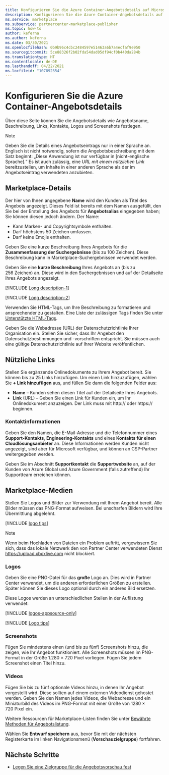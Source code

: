 ```yaml
---
title: Konfigurieren Sie die Azure Container-Angebotsdetails auf Microsoft AppSource
description: Konfigurieren Sie die Azure Container-Angebotsdetails auf Microsoft AppSource.
ms.service: marketplace
ms.subservice: partnercenter-marketplace-publisher
ms.topic: how-to
author: keferna
ms.author: keferna
ms.date: 03/30/2021
ms.openlocfilehash: 0b9b96c4cbc2484597e51463a6b7a4ecfaf9e950
ms.sourcegitcommit: 5ce88326f2b02fda54dad05df94cf0b440da284b
ms.translationtype: HT
ms.contentlocale: de-DE
ms.lasthandoff: 04/22/2021
ms.locfileid: "107892354"
---
```

# <a name="configure-azure-container-offer-listing-details"></a>Konfigurieren Sie die Azure Container-Angebotsdetails

Über diese Seite können Sie die Angebotsdetails wie Angebotsname, Beschreibung, Links, Kontakte, Logos und Screenshots festlegen.

> [!NOTE]
> Geben Sie die Details eines Angebotseintrags nur in einer Sprache an. Englisch ist nicht notwendig, sofern die Angebotsbeschreibung mit dem Satz beginnt: „Diese Anwendung ist nur verfügbar in [nicht-englische Sprache].“ Es ist auch zulässig, eine *URL mit einem nützlichen Link* bereitzustellen, um Inhalte in einer anderen Sprache als der im Angebotseintrag verwendeten anzubieten.

## <a name="marketplace-details"></a>Marketplace-Details

Der hier von Ihnen angegebene **Name** wird den Kunden als Titel des Angebots angezeigt. Dieses Feld ist bereits mit dem Namen ausgefüllt, den Sie bei der Erstellung des Angebots für **Angebotsalias** eingegeben haben; Sie können diesen jedoch ändern. Der Name:

- Kann Marken- und Copyrightsymbole enthalten.
- Darf höchstens 50 Zeichen umfassen.
- Darf keine Emojis enthalten.

Geben Sie eine kurze Beschreibung Ihres Angebots für die **Zusammenfassung der Suchergebnisse** (bis zu 100 Zeichen). Diese Beschreibung kann in Marketplace-Suchergebnissen verwendet werden.

Geben Sie eine **kurze Beschreibung** Ihres Angebots an (bis zu 256 Zeichen) an. Diese wird in den Suchergebnissen und auf der Detailseite Ihres Angebots angezeigt.

[!INCLUDE [Long description-1](includes/long-description-1.md)]

[!INCLUDE [Long description-2](includes/long-description-2.md)]

Verwenden Sie HTML-Tags, um Ihre Beschreibung zu formatieren und ansprechender zu gestalten. Eine Liste der zulässigen Tags finden Sie unter [Unterstützte HTML-Tags](supported-html-tags.md).

Geben Sie die Webadresse (URL) der Datenschutzrichtlinie Ihrer Organisation ein. Stellen Sie sicher, dass Ihr Angebot den Datenschutzbestimmungen und -vorschriften entspricht. Sie müssen auch eine gültige Datenschutzrichtlinie auf Ihrer Website veröffentlichen.

## <a name="useful-links"></a>Nützliche Links

Stellen Sie ergänzende Onlinedokumente zu Ihrem Angebot bereit. Sie können bis zu 25 Links hinzufügen. Um einen Link hinzuzufügen, wählen Sie **+ Link hinzufügen** aus, und füllen Sie dann die folgenden Felder aus:

- **Name** – Kunden sehen diesen Titel auf der Detailseite Ihres Angebots.
- **Link** (URL) – Geben Sie einen Link für Kunden ein, um Ihr Onlinedokument anzuzeigen. Der Link muss mit http:// oder https:// beginnen.

### <a name="contact-information"></a>Kontaktinformationen

Geben Sie den Namen, die E-Mail-Adresse und die Telefonnummer eines **Support-Kontakts**, **Engineering-Kontakts** und eines **Kontakts für einen Cloudlösungsanbieter** an. Diese Informationen werden Kunden nicht angezeigt, sind aber für Microsoft verfügbar, und können an CSP-Partner weitergegeben werden.

Geben Sie im Abschnitt **Supportkontakt** die **Supportwebsite** an, auf der Kunden von Azure Global und Azure Government (falls zutreffend) Ihr Supportteam erreichen können.

## <a name="marketplace-media"></a>Marketplace-Medien

Stellen Sie Logos und Bilder zur Verwendung mit Ihrem Angebot bereit. Alle Bilder müssen das PNG-Format aufweisen. Bei unscharfen Bildern wird Ihre Übermittlung abgelehnt.

[!INCLUDE [logo tips](includes/graphics-suggestions.md)]

>[!NOTE]
>Wenn beim Hochladen von Dateien ein Problem auftritt, vergewissern Sie sich, dass das lokale Netzwerk den von Partner Center verwendeten Dienst https://upload.xboxlive.com nicht blockiert.

### <a name="logos"></a>Logos

Geben Sie eine PNG-Datei für das **große** Logo an. Dies wird in Partner Center verwendet, um die anderen erforderlichen Größen zu erstellen. Später können Sie dieses Logo optional durch ein anderes Bild ersetzen.

Diese Logos werden an unterschiedlichen Stellen in der Auflistung verwendet:

[!INCLUDE [logos-appsource-only](includes/logos-appsource-only.md)]

[!INCLUDE [Logo tips](includes/graphics-suggestions.md)]

### <a name="screenshots"></a>Screenshots

Fügen Sie mindestens einen (und bis zu fünf) Screenshots hinzu, die zeigen, wie Ihr Angebot funktioniert. Alle Screenshots müssen im PNG-Format in der Größe 1.280 × 720 Pixel vorliegen. Fügen Sie jedem Screenshot einen Titel hinzu.

### <a name="videos"></a>Videos

Fügen Sie bis zu fünf optionale Videos hinzu, in denen Ihr Angebot vorgestellt wird. Diese sollten auf einem externen Videodienst gehostet werden. Geben Sie den Namen jedes Videos, die Webadresse und ein Miniaturbild des Videos im PNG-Format mit einer Größe von 1280 × 720 Pixel ein.

Weitere Ressourcen für Marketplace-Listen finden Sie unter [Bewährte Methoden für Angebotslistung](gtm-offer-listing-best-practices.md).

Wählen Sie **Entwurf speichern** aus, bevor Sie mit der nächsten Registerkarte im linken Navigationsmenü (**Vorschauzielgruppe**) fortfahren.
<!-- #### Offer examples

The following examples show how the offer listing fields appear in different places of the offer.

This shows search results in Azure Marketplace:

[![Illustrates the search results in Azure Marketplace](media/azure-container/azure-create-7-search-results-mkt-plc-small.png)](media/azure-container/azure-create-7-search-results-mkt-plc.png#lightbox)

This shows the **Offer listing** page in Azure portal:

:::image type="content" source="media/azure-container/azure-create-8-offer-listing-portal.png" alt-text="Illustrates the Offer listing page in Azure portal.":::

This shows search results in Azure portal:

[![Illustrates the search results in Azure portal.](media/azure-container/azure-create-9-search-results-portal-small.png)](media/azure-container/azure-create-9-search-results-portal.png#lightbox) -->

## <a name="next-steps"></a>Nächste Schritte

- [Legen Sie eine Zielgruppe für die Angebotsvorschau fest](azure-container-preview-audience.md)
